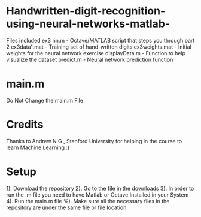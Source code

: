 # Handwritten-digit-recognition-using-neural-networks-matlab-

Files included 
ex3 nn.m - Octave/MATLAB script that steps you through part 2
ex3data1.mat - Training set of hand-written digits
ex3weights.mat - Initial weights for the neural network exercise
displayData.m - Function to help visualize the dataset
predict.m - Neural network prediction function


# main.m 
Do Not Change the main.m File

# Credits
Thanks to Andrew N G , Stanford University for helping in the course to learn Machine Learning :)

# Setup

1). Download the repository
2). Go to the file in the downloads
3). In order to run the .m file you need to have Matlab or Octave Installed in your System
4). Run the main.m file 
%). Make sure all the necessary files in the repository are under the same file or file location
